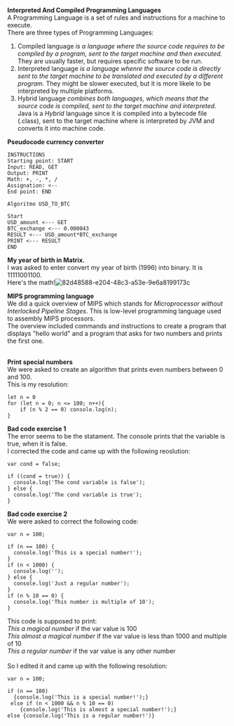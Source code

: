
**Interpreted And Compiled Programming Languages**<br>
A Programming Language is a set of rules and instructions for a machine to execute. <br>
There are three types of Programming Languages:
1. Compiled language *is a language where the source code requires to be compiled by a program, sent to the target machine and then executed.* They are usually faster, but requires specific software to be run.
2. Interpreted language *is a language whenre the source code is directly sent to the target machine to be translated and executed by a different program.* They might be slower executed, but it is more likele to be interpreted by multiple platforms.
3. Hybrid language *combines both languages, which means that the source code is compiled, sent to the target machine and interpreted.*<br>
Java is a *Hybrid* language since it is compiled into a bytecode file (.class), sent  to the target machine where is interpreted by JVM and converts it into machine code. <br>

**Pseudocode currency converter**<br>
```
INSTRUCTIONS
Starting point: START
Input: READ, GET
Output: PRINT
Math: +, -, *, /
Assignation: <--
End point: END
```
```
Algoritmo USD_TO_BTC

Start
USD_amount <--- GET
BTC_exchange <--- 0.000043
RESULT <--- USD_amount*BTC_exchange
PRINT <--- RESULT
END
```
**My year of birth in Matrix.**<br>
I was asked to enter convert my year of birth (1996) into binary. It is 11111001100. <br>
Here's the math!![82d48588-e204-48c3-a53e-9e6a8199173c](https://user-images.githubusercontent.com/109565598/180112739-c62c819f-79cd-4048-a8a7-d93d0d95c037.jpg)

**MIPS programming language**<br>
We did a quick overview of MIPS which stands for *Microprocessor without Interlocked Pipeline Stages*. This is low-level programming language used to assembly MIPS processors.<br>
The overview included commands and instructions to create a program that displays "hello world" and a program that asks for two numbers and prints the first one.<br><br>

**Print special numbers**<br>
We were asked to create an algorithm that prints even numbers between 0 and 100. <br>
This is my resolution: <br>
```
let n = 0
for (let n = 0; n <= 100; n++){
	if (n % 2 == 0) console.log(n);
}
```
**Bad code exercise 1**<br>
The error seems to be the statament. The console prints that the variable is true, when it is false.<br>
I corrected the code and came up with the following reoslution:<br>
```
var cond = false;

if ((cond = true)) {
  console.log('The cond variable is false');
} else {
  console.log('The cond variable is true');
}
```
**Bad code exercise 2**<br>
We were asked to correct the following code: 
```
var n = 100;

if (n == 100) {
  console.log('This is a special number!');
}
if (n < 1000) {
  console.log('');
} else {
  console.log('Just a regular number');
}
if (n % 10 == 0) {
  console.log('This number is multiple of 10');
}
```
This code is supposed to print:<br>
*This a magical number* if the var value is 100<br>
*This almost a magical number* if the var value is less than 1000 and multiple of 10<br>
*This a regular number* if the var value is any other number<br><br>
So I edited it and came up with the following resolution:
```
var n = 100;

if (n == 100) 
  {console.log('This is a special number!');}
 else if (n < 1000 && n % 10 == 0)
 	{console.log('This is almost a special number!');}
else {console.log('This is a regular number!')}
```
